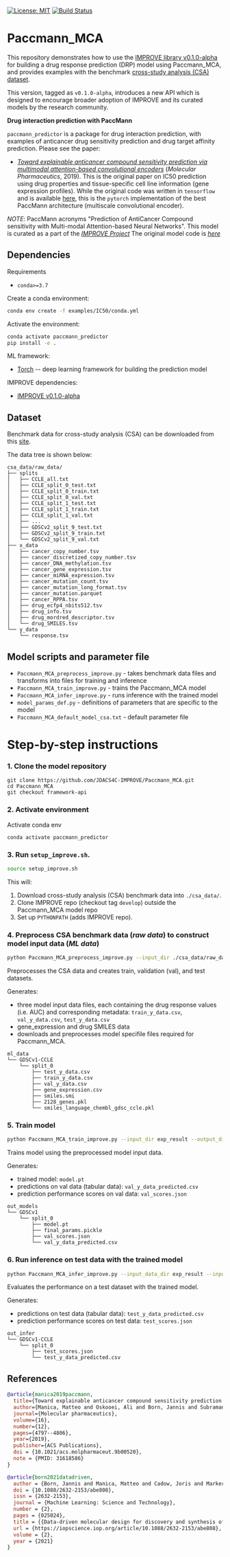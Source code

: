 [![License: MIT](https://img.shields.io/badge/License-MIT-yellow.svg)](https://opensource.org/licenses/MIT)
[![Build Status](https://github.com/PaccMann/paccmann_predictor/actions/workflows/build.yml/badge.svg)](https://github.com/PaccMann/paccmann_predictor/actions/workflows/build.yml)

# Paccmann_MCA
This repository demonstrates how to use the [IMPROVE library v0.1.0-alpha](https://jdacs4c-improve.github.io/docs/v0.1.0-alpha/) for building a drug response prediction (DRP) model using Paccmann_MCA, and provides examples with the benchmark [cross-study analysis (CSA) dataset](https://web.cels.anl.gov/projects/IMPROVE_FTP/candle/public/improve/benchmarks/single_drug_drp/benchmark-data-pilot1/csa_data/).

This version, tagged as `v0.1.0-alpha`, introduces a new API which is designed to encourage broader adoption of IMPROVE and its curated models by the research community.


**Drug interaction prediction with PaccMann**

`paccmann_predictor` is a package for drug interaction prediction, with examples of 
anticancer drug sensitivity prediction and drug target affinity prediction. Please see the paper:

- [_Toward explainable anticancer compound sensitivity prediction via multimodal attention-based convolutional encoders_](https://doi.org/10.1021/acs.molpharmaceut.9b00520) (*Molecular Pharmaceutics*, 2019). This is the original paper on IC50 prediction using drug properties and tissue-specific cell line information (gene expression profiles). While the original code was written in `tensorflow` and is available [here](https://github.com/drugilsberg/paccmann), this is the `pytorch` implementation of the best PaccMann architecture (multiscale convolutional encoder).

*NOTE*: PaccMann acronyms "Prediction of AntiCancer Compound sensitivity with Multi-modal Attention-based Neural Networks".
This model is curated as a part of the [_IMPROVE Project_](https://github.com/JDACS4C-IMPROVE)
The original model code is [_here_](https://github.com/PaccMann/paccmann_predictor)

## Dependencies
Requirements
- `conda>=3.7`

Create a conda environment:

```sh
conda env create -f examples/IC50/conda.yml
```

Activate the environment:

```sh
conda activate paccmann_predictor
pip install -e .
```

ML framework:
+ [Torch](https://pytorch.org/) -- deep learning framework for building the prediction model

IMPROVE dependencies:
+ [IMPROVE v0.1.0-alpha](https://jdacs4c-improve.github.io/docs/v0.1.0-alpha/)

## Dataset
Benchmark data for cross-study analysis (CSA) can be downloaded from this [site](https://web.cels.anl.gov/projects/IMPROVE_FTP/candle/public/improve/benchmarks/single_drug_drp/benchmark-data-pilot1/csa_data/).

The data tree is shown below:
```
csa_data/raw_data/
├── splits
│   ├── CCLE_all.txt
│   ├── CCLE_split_0_test.txt
│   ├── CCLE_split_0_train.txt
│   ├── CCLE_split_0_val.txt
│   ├── CCLE_split_1_test.txt
│   ├── CCLE_split_1_train.txt
│   ├── CCLE_split_1_val.txt
│   ├── ...
│   ├── GDSCv2_split_9_test.txt
│   ├── GDSCv2_split_9_train.txt
│   └── GDSCv2_split_9_val.txt
├── x_data
│   ├── cancer_copy_number.tsv
│   ├── cancer_discretized_copy_number.tsv
│   ├── cancer_DNA_methylation.tsv
│   ├── cancer_gene_expression.tsv
│   ├── cancer_miRNA_expression.tsv
│   ├── cancer_mutation_count.tsv
│   ├── cancer_mutation_long_format.tsv
│   ├── cancer_mutation.parquet
│   ├── cancer_RPPA.tsv
│   ├── drug_ecfp4_nbits512.tsv
│   ├── drug_info.tsv
│   ├── drug_mordred_descriptor.tsv
│   └── drug_SMILES.tsv
└── y_data
    └── response.tsv
```
## Model scripts and parameter file
+ `Paccmann_MCA_preprocess_improve.py` - takes benchmark data files and transforms into files for training and inference
+ `Paccmann_MCA_train_improve.py` - trains the Paccmann_MCA model
+ `Paccmann_MCA_infer_improve.py` - runs inference with the trained model
+ `model_params_def.py` - definitions of parameters that are specific to the model
+ `Paccmann_MCA_default_model_csa.txt` - default parameter file

# Step-by-step instructions

### 1. Clone the model repository
```
git clone https://github.com/JDACS4C-IMPROVE/Paccmann_MCA.git
cd Paccmann_MCA
git checkout framework-api
```
### 2. Activate environment
Activate conda env
```
conda activate paccmann_predictor
```
### 3. Run `setup_improve.sh`.
```bash
source setup_improve.sh
```
This will:
1. Download cross-study analysis (CSA) benchmark data into `./csa_data/`.
2. Clone IMPROVE repo (checkout tag `develop`) outside the Paccmann_MCA model repo
3. Set up `PYTHONPATH` (adds IMPROVE repo).

### 4. Preprocess CSA benchmark data (_raw data_) to construct model input data (_ML data_)

```bash
python Paccmann_MCA_preprocess_improve.py --input_dir ./csa_data/raw_data --output_dir exp_result
```

Preprocesses the CSA data and creates train, validation (val), and test datasets.

Generates:
* three model input data files, each containing the drug response values (i.e. AUC) and corresponding metadata: `train_y_data.csv`, `val_y_data.csv`, `test_y_data.csv`
* gene_expression and drug SMILES data
* downloads and preprocesses model specifile files required for Paccmann_MCA.

```
ml_data
└── GDSCv1-CCLE
    └── split_0
        ├── test_y_data.csv
        ├── train_y_data.csv
        ├── val_y_data.csv
        ├── gene_expression.csv
        ├── smiles.smi
        ├── 2128_genes.pkl
        └── smiles_language_chembl_gdsc_ccle.pkl

```

### 5. Train model
```bash
python Paccmann_MCA_train_improve.py --input_dir exp_result --output_dir exp_result
```

Trains model using the preprocessed model input data.

Generates:
* trained model: `model.pt`
* predictions on val data (tabular data): `val_y_data_predicted.csv`
* prediction performance scores on val data: `val_scores.json`
```
out_models
└── GDSCv1
    └── split_0
        ├── model.pt
        ├── final_params.pickle
        ├── val_scores.json
        └── val_y_data_predicted.csv
```
### 6. Run inference on test data with the trained model
```bash
python Paccmann_MCA_infer_improve.py --input_data_dir exp_result --input_model_dir exp_result --output_dir exp_result --calc_infer_score true
```
Evaluates the performance on a test dataset with the trained model.

Generates:
* predictions on test data (tabular data): `test_y_data_predicted.csv`
* prediction performance scores on test data: `test_scores.json`
```
out_infer
└── GDSCv1-CCLE
    └── split_0
        ├── test_scores.json
        └── test_y_data_predicted.csv
```


## References

```bib
@article{manica2019paccmann,
  title={Toward explainable anticancer compound sensitivity prediction via multimodal attention-based convolutional encoders},
  author={Manica, Matteo and Oskooei, Ali and Born, Jannis and Subramanian, Vigneshwari and S{\'a}ez-Rodr{\'\i}guez, Julio and Mart{\'\i}nez, Mar{\'\i}a Rodr{\'\i}guez},
  journal={Molecular pharmaceutics},
  volume={16},
  number={12},
  pages={4797--4806},
  year={2019},
  publisher={ACS Publications},
  doi = {10.1021/acs.molpharmaceut.9b00520},
  note = {PMID: 31618586}
}

@article{born2021datadriven,
  author = {Born, Jannis and Manica, Matteo and Cadow, Joris and Markert, Greta and Mill, Nil Adell and Filipavicius, Modestas and Janakarajan, Nikita and Cardinale, Antonio and Laino, Teodoro and {Rodr{\'{i}}guez Mart{\'{i}}nez}, Mar{\'{i}}a},
  doi = {10.1088/2632-2153/abe808},
  issn = {2632-2153},
  journal = {Machine Learning: Science and Technology},
  number = {2},
  pages = {025024},
  title = {{Data-driven molecular design for discovery and synthesis of novel ligands: a case study on SARS-CoV-2}},
  url = {https://iopscience.iop.org/article/10.1088/2632-2153/abe808},
  volume = {2},
  year = {2021}
}
```
